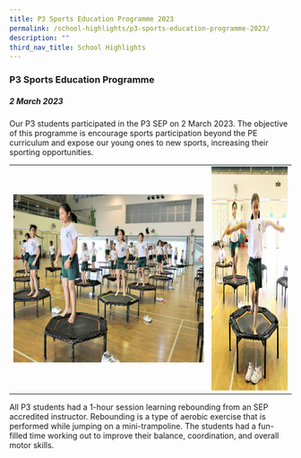```yaml
---
title: P3 Sports Education Programme 2023
permalink: /school-highlights/p3-sports-education-programme-2023/
description: ""
third_nav_title: School Highlights
---
```

### P3 Sports Education Programme

##### 2 March 2023


Our P3 students participated in the P3 SEP on 2 March 2023. The objective of this programme is encourage sports participation beyond the PE curriculum and expose our young ones to new sports, increasing their sporting opportunities.

<table>
<tbody><tr>
		<td><img alt="p3sep01" src="/images/P3%20SEP%202023/p3sep01.JPG" style="width:500px;height:300px;"> </td>
		<td><img alt="p3sep02" src="/images/P3%20SEP%202023/p3sep02.JPG" style="width:200px;height:400px;"> </td>
</tr></tbody></table>	

All P3 students had a 1-hour session learning rebounding from an SEP accredited instructor.  Rebounding is a type of aerobic exercise that is performed while jumping on a mini-trampoline. The students had a fun-filled time working out to improve their balance, coordination, and overall motor skills.